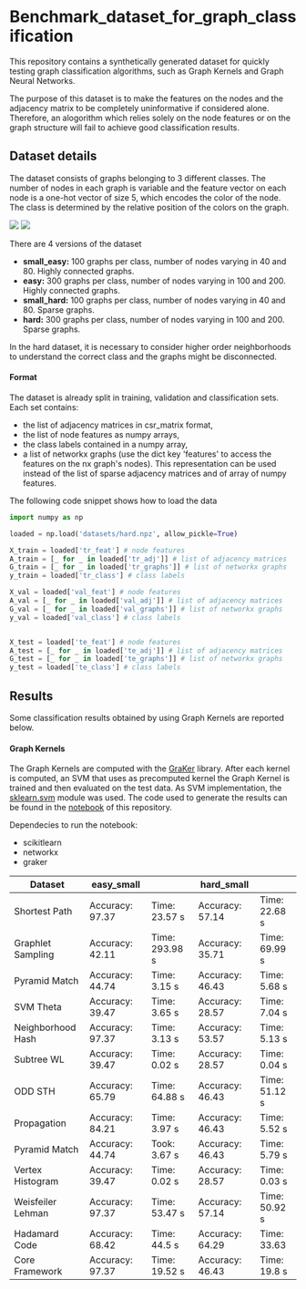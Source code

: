 # Benchmark_dataset_for_graph_classification
This repository contains a synthetically generated dataset for quickly testing graph classification algorithms, such as Graph Kernels and Graph Neural Networks.

The purpose of this dataset is to make the features on the nodes and the adjacency matrix to be completely uninformative if considered alone.
Therefore, an alogorithm which relies solely on the node features or on the graph structure will fail to achieve good classification results.

## Dataset details

The dataset consists of graphs belonging to 3 different classes. The number of nodes in each graph is variable and the feature vector on each node is a one-hot vector of size 5, which encodes the color of the node. The class is determined by the relative position of the colors on the graph.

![](/home/filippo/Benchmark_dataset_for_graph_classification/img/sample_graph.png) 
![](/home/filippo/Benchmark_dataset_for_graph_classification/img/sample_graph2.png) 

There are 4 versions of the dataset

- **small_easy:** 100 graphs per class, number of nodes varying in 40 and 80. Highly connected graphs.
- **easy:** 300 graphs per class, number of nodes varying in 100 and 200. Highly connected graphs.
- **small_hard:** 100 graphs per class, number of nodes varying in 40 and 80. Sparse graphs.
- **hard:** 300 graphs per class, number of nodes varying in 100 and 200. Sparse graphs.

In the hard dataset, it is necessary to consider higher order neighborhoods to understand the correct class and the graphs might be disconnected.


#### Format

The dataset is already split in training, validation and classification sets.
Each set contains:
- the list of adjacency matrices in csr_matrix format,
- the list of node features as numpy arrays,
- the class labels contained in a numpy array,
- a list of networkx graphs (use the dict key 'features' to access the features on the nx graph's nodes). This representation can be used instead of the list of sparse adjacency matrices and of array of numpy features.

The following code snippet shows how to load the data

````python
import numpy as np

loaded = np.load('datasets/hard.npz', allow_pickle=True)

X_train = loaded['tr_feat'] # node features
A_train = [_ for _ in loaded['tr_adj']] # list of adjacency matrices
G_train = [_ for _ in loaded['tr_graphs']] # list of networkx graphs
y_train = loaded['tr_class'] # class labels

X_val = loaded['val_feat'] # node features
A_val = [_ for _ in loaded['val_adj']] # list of adjacency matrices
G_val = [_ for _ in loaded['val_graphs']] # list of networkx graphs
y_val = loaded['val_class'] # class labels


X_test = loaded['te_feat'] # node features
A_test = [_ for _ in loaded['te_adj']] # list of adjacency matrices
G_test = [_ for _ in loaded['te_graphs']] # list of networkx graphs
y_test = loaded['te_class'] # class labels

````

## Results
Some classification results obtained by using Graph Kernels are reported below.

#### Graph Kernels
The Graph Kernels are computed with the [GraKer](https://ysig.github.io/GraKeL/dev/index.html) library. After each kernel is computed, an SVM that uses as precomputed kernel the Graph Kernel is trained and then evaluated on the test data.
As SVM implementation, the [sklearn.svm](https://scikit-learn.org/stable/modules/classes.html#module-sklearn.svm) module was used.
The code used to generate the results can be found in the [notebook]() of this repository.

Dependecies to run the notebook:
- scikitlearn
- networkx
- graker

| Dataset            | easy_small       |                | hard_small       |                |
|--------------------|------------------|----------------|------------------|----------------|
| Shortest Path      | Accuracy: 97.37   | Time: 23.57 s  | Accuracy: 57.14  | Time: 22.68 s  |
| Graphlet Sampling  | Accuracy: 42.11  | Time: 293.98 s | Accuracy: 35.71  | Time: 69.99 s  |
| Pyramid Match      | Accuracy: 44.74  | Time: 3.15 s   | Accuracy: 46.43  | Time: 5.68 s   |
| SVM Theta          | Accuracy: 39.47  | Time: 3.65 s   | Accuracy: 28.57  | Time: 7.04 s   |
| Neighborhood Hash  | Accuracy: 97.37  | Time: 3.13 s   | Accuracy: 53.57  | Time: 5.13 s   |
| Subtree WL         | Accuracy: 39.47  | Time: 0.02 s   | Accuracy: 28.57  | Time: 0.04 s   |
| ODD STH            | Accuracy: 65.79  | Time: 64.88 s  | Accuracy: 46.43  | Time: 51.12 s  |
| Propagation        | Accuracy: 84.21  | Time: 3.97 s   | Accuracy: 46.43  | Time: 5.52 s   |
| Pyramid Match      | Accuracy: 44.74  | Took: 3.67 s   | Accuracy: 46.43  | Time: 5.79 s   |
| Vertex Histogram   | Accuracy: 39.47  | Time: 0.02 s   | Accuracy:  28.57  | Time: 0.03 s   |
| Weisfeiler Lehman  | Accuracy: 97.37  | Time: 53.47 s | Accuracy: 57.14  | Time: 50.92 s |
| Hadamard Code      | Accuracy:  68.42  | Time: 44.5 s   |  Accuracy:  64.29   |  Time:  33.63  |
| Core Framework     | Accuracy: 97.37  | Time: 19.52 s  | Accuracy: 46.43  | Time: 19.8 s   |


